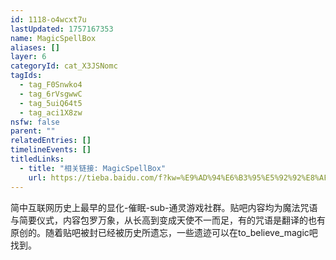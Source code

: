 ```yaml
---
id: 1118-o4wcxt7u
lastUpdated: 1757167353
name: MagicSpellBox
aliases: []
layer: 6
categoryId: cat_X3JSNomc
tagIds:
  - tag_F0Snwko4
  - tag_6rVsgwwC
  - tag_5uiQ64t5
  - tag_aci1X8zw
nsfw: false
parent: ""
relatedEntries: []
timelineEvents: []
titledLinks:
  - title: "相关链接: MagicSpellBox"
    url: https://tieba.baidu.com/f?kw=%E9%AD%94%E6%B3%95%E5%92%92%E8%AF%AD%E7%9B%92%E5%AD%90msb
---
```


简中互联网历史上最早的显化-催眠-sub-通灵游戏社群。贴吧内容均为魔法咒语与简要仪式，内容包罗万象，从长高到变成天使不一而足，有的咒语是翻译的也有原创的。随着贴吧被封已经被历史所遗忘，一些遗迹可以在to_believe_magic吧找到。